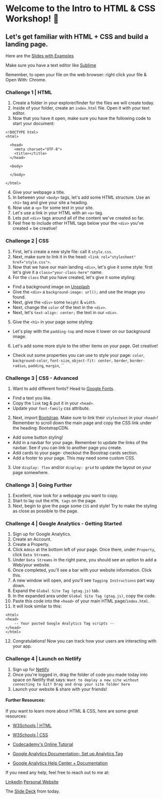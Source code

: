 # Welcome to the Intro to HTML & CSS Workshop! 💅



## Let's get familiar with HTML + CSS and build a landing page. 

Here are the [Slides with Examples](https://bit.ly/2sRFc6r)

Make sure you have a text editor like [Sublime](https://www.sublimetext.com/3)

Remember, to open your file on the web browser: right click your file & Open With: Chrome. 



### Challenge 1 | HTML
1. Create a folder in your explorer/finder for the files we will create today. 
2. Inside of your folder, create an `index.html` file. Open it with your text editor. 
3. Now that you have it open, make sure you have the following code to start your document: 
```
<!DOCTYPE html>
<html>

  <head>
    <meta charset="UTF-8">
    <title></title>
  </head>

  <body>
  
  </body>
  
</html>
```
4. Give your webpage a title. 
5. In between your `<body>` tags, let's add some HTML structure. Use an `<h1>` tag and give your site a heading.
6. Now use a `<p>` for some text in your site. 
7. Let's use a link in your HTML with an `<a>` tag.
8. Lets put `<div>` tags around all of the content we've created so far.
9. Feel free to include other HTML tags below your the `<div>` you've created + be creative!



### Challenge 2 | CSS
1. First, let's create a new style file: call it `style.css`. 
2. Next, make sure to link it in the head: `<link rel="stylesheet" href="style.css">`. 
3. Now that we have our main landing `<div>`, let's give it some style: first let's give it a `class="your-class-here"` name. 
4. For the `class` that you have created, let's give it some styling: 
- Find a background image on [Unsplash](www.unsplash.com)
- Give the `<div>` a `background-image: url();` and use the image you found. 
- Next, give the `<div>` some `height` & `width`. 
- Next, change the `color` of the text in the `<div>`. 
- Next, let's `text-align: center;` the text in our `<div>`. 
5. Give the `<h1>` in your page some styling: 
- Let's play with the `padding-top` and move it lower on our background image. 
6. Let's add some more style to the other items on your page. Get creative! 
- Check out some properties you can use to style your page: `color`, `background-color`, `font-size`, `object-fit: center,` `border`, `border-radius`, `padding`, `margin`, ``



### Challenge 3 | CSS - Advanced
1. Want to add different fonts? Head to [Google Fonts](https://fonts.google.com/). 
- Find a text you like. 
- Copy the `link` tag & put it in your `<head>`. 
- Update your `font-family` css attribute. 
2. Next, import [Bootstrap](https://getbootstrap.com/). Make sure to link their `stylesheet` in your `<head>`! Remember to scroll down the main page and copy the CSS link under the heading: BootstrapCDN. 
- Add some button styling!
- Add in a navbar for your page. Remember to update the links of the navbar. See if you can link to another page you create.
- Add cards to your page- checkout the Boostrap cards section.
- Add a footer to your page. This may need some custom CSS. 
3. Use `display: flex` and/or `display: grid` to update the layout on your page somewhere.



### Challenge 3 | Going Further
1. Excellent, now look for a webpage you want to copy. 
2. Start to lay out the `HTML tags` on the page. 
3. Next, begin to give the page some `CSS` and style! Try to make the styling as close as possible to the page. 



### Challenge 4 | Google Analytics - Getting Started 
1. Sign up for Google Analytics. 
2. Create an Account. 
3. Create a Property. 
4. Click `Admin` at the bottom left of your page. Once there, under `Property`, click `Data Streams`.
5. Under `Data Streams` in the right pane, you should see an option to add a Web/your website.
6. Once completed, you'll see a bar with your website information. Click this. 
7. A new window will open, and you'll see `Tagging Instructions` part way down. 
8. Expand the `Global Site Tag (gtag.js)` tab. 
9. In the expanded area under `Global Site Tag (gtag.js)`, copy the code. 
10. Paste this code into the `<head>` of your main HTML page/`index.html`. 
11. It will look similar to this: 
```
<html>
<head>
	-- Your pasted Google Analytics Tag scripts --
</head>
</html>
```
12. Congratulations! Now you can track how your users are interacting with your app. 



### Challenge 4 | Launch on Netlify 
1. Sign up for [Netlify](www.netlify.com)
2. Once you're logged in, drag the folder of code you made today into space on Netlify that says: `Want to deploy a new site without connecting to Git? Drag and drop your site folder here`
3. Launch your website & share with your friends! 



#### Further Resources: 

If you want to learn more about HTML & CSS, here are some great resources: 
- [W3Schools | HTML](https://www.w3schools.com/tags/tag_img.asp)
- [W3Schools | CSS](https://www.w3schools.com/css/)
- [Codecademy's Online Tutorial](https://www.codecademy.com/catalog/language/html-css)

- [Google Analytics Documentation- Set up Analytics Tag](https://support.google.com/analytics/answer/1008080)
- [Google Analytics Help Center + Documentation](https://support.google.com/analytics/?hl=en#topic=3544906)

If you need any help, feel free to reach out to me at:

[LinkedIn](https://www.linkedin.com/in/sheilaleveille/)
[Personal Website](www.sheilaleveille.com)

The [Slide Deck](https://bit.ly/2sRFc6r) from today. 
